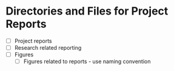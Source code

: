   # Directories and Files for Project Reports
  
  * [ ] Project reports
  * [ ] Research related reporting
* [ ] Figures
  * [ ] Figures related to reports - use naming convention 
